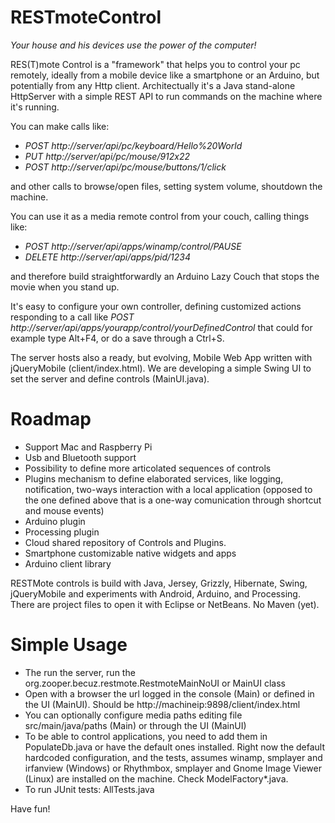 RESTmoteControl
===============
*Your house and his devices use the power of the computer!*

RES(T)mote Control is a "framework" that helps you to control your pc remotely, ideally from a mobile device like a smartphone or an Arduino, but potentially from any Http client.
Architectually it's a Java stand-alone HttpServer with a simple REST API to run commands on the machine where it's running.

You can make calls like:

- *POST  http://server/api/pc/keyboard/Hello%20World*
- *PUT 	http://server/api/pc/mouse/912x22*
- *POST	http://server/api/pc/mouse/buttons/1/click*

and other calls to browse/open files, setting system volume, shoutdown the machine.

You can use it as a media remote control from your couch, calling things like:

- *POST		http://server/api/apps/winamp/control/PAUSE*
- *DELETE	http://server/api/apps/pid/1234*

and therefore build straightforwardly an Arduino Lazy Couch that stops the movie when you stand up.

It's easy to configure your own controller, defining customized actions responding to a call like *POST http://server/api/apps/yourapp/control/yourDefinedControl* that could for example type Alt+F4, or do a save through a Ctrl+S.

The server hosts also a ready, but evolving, Mobile Web App written with jQueryMobile (client/index.html). 
We are developing a simple Swing UI to set the server and define controls (MainUI.java).

# Roadmap
- Support Mac and Raspberry Pi
- Usb and Bluetooth support
- Possibility to define more articolated sequences of controls
- Plugins mechanism to define elaborated services, like logging, notification, two-ways interaction with a local application (opposed to the one defined above that is a one-way comunication through shortcut and mouse events)
- Arduino plugin
- Processing plugin
- Cloud shared repository of Controls and Plugins.
- Smartphone customizable native widgets and apps
- Arduino client library

RESTMote controls is build with Java, Jersey, Grizzly, Hibernate, Swing, jQueryMobile and experiments with Android, Arduino, and Processing.
There are project files to open it with Eclipse or NetBeans. No Maven (yet).


# Simple Usage
- The run the server, run the org.zooper.becuz.restmote.RestmoteMainNoUI or MainUI class
- Open with a browser the url logged in the console (Main) or defined in the UI (MainUI). Should be http://machineip:9898/client/index.html
- You can optionally configure media paths editing file src/main/java/paths (Main) or through the UI (MainUI)
- To be able to control applications, you need to add them in PopulateDb.java or have the default ones installed. Right now the default hardcoded configuration, and the tests, assumes winamp, smplayer and irfanview (Windows) or Rhythmbox, smplayer and Gnome Image Viewer (Linux) are installed on the machine. Check ModelFactory*.java.
- To run JUnit tests: AllTests.java

Have fun!
